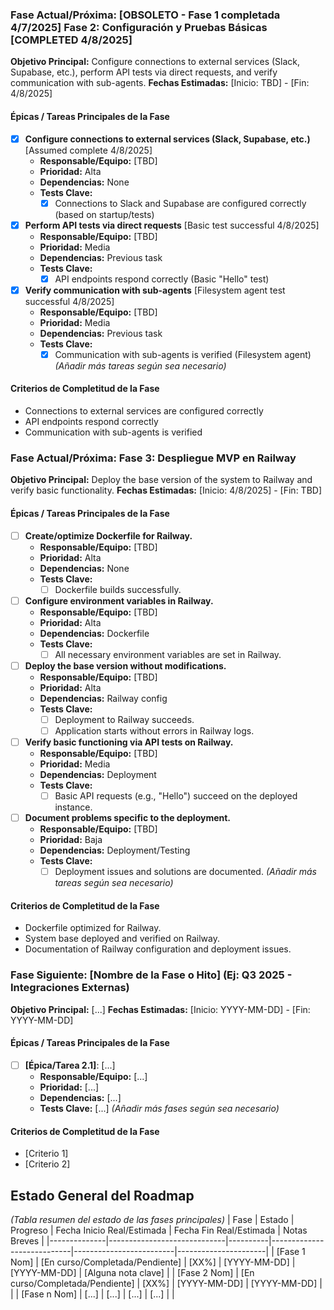 ### Fase Actual/Próxima: [OBSOLETO - Fase 1 completada 4/7/2025] Fase 2: Configuración y Pruebas Básicas [COMPLETED 4/8/2025]
**Objetivo Principal:** Configure connections to external services (Slack, Supabase, etc.), perform API tests via direct requests, and verify communication with sub-agents.
**Fechas Estimadas:** [Inicio: TBD] - [Fin: 4/8/2025]

#### Épicas / Tareas Principales de la Fase
- [x] **Configure connections to external services (Slack, Supabase, etc.)** [Assumed complete 4/8/2025]
  - **Responsable/Equipo:** [TBD]
  - **Prioridad:** Alta
  - **Dependencias:** None
  - **Tests Clave:**
    - [x] Connections to Slack and Supabase are configured correctly (based on startup/tests)
- [x] **Perform API tests via direct requests** [Basic test successful 4/8/2025]
  - **Responsable/Equipo:** [TBD]
  - **Prioridad:** Media
  - **Dependencias:** Previous task
  - **Tests Clave:**
    - [x] API endpoints respond correctly (Basic "Hello" test)
- [x] **Verify communication with sub-agents** [Filesystem agent test successful 4/8/2025]
  - **Responsable/Equipo:** [TBD]
  - **Prioridad:** Media
  - **Dependencias:** Previous task
  - **Tests Clave:**
    - [x] Communication with sub-agents is verified (Filesystem agent)
*(Añadir más tareas según sea necesario)*

#### Criterios de Completitud de la Fase
- Connections to external services are configured correctly
- API endpoints respond correctly
- Communication with sub-agents is verified

### Fase Actual/Próxima: Fase 3: Despliegue MVP en Railway
**Objetivo Principal:** Deploy the base version of the system to Railway and verify basic functionality.
**Fechas Estimadas:** [Inicio: 4/8/2025] - [Fin: TBD]

#### Épicas / Tareas Principales de la Fase
- [ ] **Create/optimize Dockerfile for Railway.**
  - **Responsable/Equipo:** [TBD]
  - **Prioridad:** Alta
  - **Dependencias:** None
  - **Tests Clave:**
    - [ ] Dockerfile builds successfully.
- [ ] **Configure environment variables in Railway.**
  - **Responsable/Equipo:** [TBD]
  - **Prioridad:** Alta
  - **Dependencias:** Dockerfile
  - **Tests Clave:**
    - [ ] All necessary environment variables are set in Railway.
- [ ] **Deploy the base version without modifications.**
  - **Responsable/Equipo:** [TBD]
  - **Prioridad:** Alta
  - **Dependencias:** Railway config
  - **Tests Clave:**
    - [ ] Deployment to Railway succeeds.
    - [ ] Application starts without errors in Railway logs.
- [ ] **Verify basic functioning via API tests on Railway.**
  - **Responsable/Equipo:** [TBD]
  - **Prioridad:** Media
  - **Dependencias:** Deployment
  - **Tests Clave:**
    - [ ] Basic API requests (e.g., "Hello") succeed on the deployed instance.
- [ ] **Document problems specific to the deployment.**
  - **Responsable/Equipo:** [TBD]
  - **Prioridad:** Baja
  - **Dependencias:** Deployment/Testing
  - **Tests Clave:**
    - [ ] Deployment issues and solutions are documented.
*(Añadir más tareas según sea necesario)*

#### Criterios de Completitud de la Fase
- Dockerfile optimized for Railway.
- System base deployed and verified on Railway.
- Documentation of Railway configuration and deployment issues.

### Fase Siguiente: [Nombre de la Fase o Hito] (Ej: Q3 2025 - Integraciones Externas)
**Objetivo Principal:** [...]
**Fechas Estimadas:** [Inicio: YYYY-MM-DD] - [Fin: YYYY-MM-DD]

#### Épicas / Tareas Principales de la Fase
- [ ] **[Épica/Tarea 2.1]**: [...]
  - **Responsable/Equipo:** [...]
  - **Prioridad:** [...]
  - **Dependencias:** [...]
  - **Tests Clave:** [...]
*(Añadir más fases según sea necesario)*

#### Criterios de Completitud de la Fase
- [Criterio 1]
- [Criterio 2]

## Estado General del Roadmap
*(Tabla resumen del estado de las fases principales)*
| Fase         | Estado                      | Progreso | Fecha Inicio Real/Estimada | Fecha Fin Real/Estimada | Notas Breves         |
|--------------|-----------------------------|----------|----------------------------|-------------------------|----------------------|
| [Fase 1 Nom] | [En curso/Completada/Pendiente] | [XX%]    | [YYYY-MM-DD]               | [YYYY-MM-DD]            | [Alguna nota clave]  |
| [Fase 2 Nom] | [En curso/Completada/Pendiente] | [XX%]    | [YYYY-MM-DD]               | [YYYY-MM-DD]            |                      |
| [Fase n Nom] | [...]                       | [...]    | [...]                      | [...]                   |                      |
